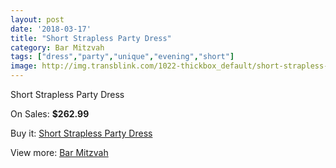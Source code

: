 ```yaml
---
layout: post
date: '2018-03-17'
title: "Short Strapless Party Dress"
category: Bar Mitzvah
tags: ["dress","party","unique","evening","short"]
image: http://img.transblink.com/1022-thickbox_default/short-strapless-party-dress.jpg
---
```

Short Strapless Party Dress

On Sales: **$262.99**
<a href="https://www.transblink.com/en/bar-mitzvah/297-short-strapless-party-dress.html"><amp-img layout="responsive" width="600" height="600" src="//img.transblink.com/1022-thickbox_default/short-strapless-party-dress.jpg" alt="Short Strapless Party Dress 0" /></a>
<a href="https://www.transblink.com/en/bar-mitzvah/297-short-strapless-party-dress.html"><amp-img layout="responsive" width="600" height="600" src="//img.transblink.com/1026-thickbox_default/short-strapless-party-dress.jpg" alt="Short Strapless Party Dress 1" /></a>
<a href="https://www.transblink.com/en/bar-mitzvah/297-short-strapless-party-dress.html"><amp-img layout="responsive" width="600" height="600" src="//img.transblink.com/1025-thickbox_default/short-strapless-party-dress.jpg" alt="Short Strapless Party Dress 2" /></a>
<a href="https://www.transblink.com/en/bar-mitzvah/297-short-strapless-party-dress.html"><amp-img layout="responsive" width="600" height="600" src="//img.transblink.com/1024-thickbox_default/short-strapless-party-dress.jpg" alt="Short Strapless Party Dress 3" /></a>
<a href="https://www.transblink.com/en/bar-mitzvah/297-short-strapless-party-dress.html"><amp-img layout="responsive" width="600" height="600" src="//img.transblink.com/1023-thickbox_default/short-strapless-party-dress.jpg" alt="Short Strapless Party Dress 4" /></a>

Buy it: [Short Strapless Party Dress](https://www.transblink.com/en/bar-mitzvah/297-short-strapless-party-dress.html "Short Strapless Party Dress")

View more: [Bar Mitzvah](https://www.transblink.com/en/2-bar-mitzvah "Bar Mitzvah")